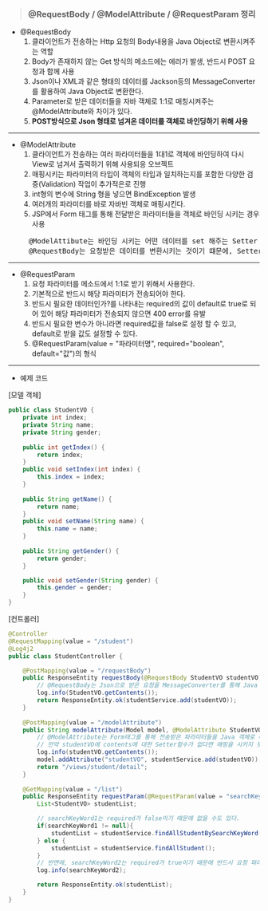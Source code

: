 ><h3>@RequestBody / @ModelAttribute / @RequestParam 정리</h3>
>
- @RequestBody
    1. 클라이언트가 전송하는 Http 요청의 Body내용을 Java Object로 변환시켜주는 역할
    2. Body가 존재하지 않는 Get 방식의 메소드에는 에러가 발생, 반드시 POST 요청과 함께 사용
    3. Json이나 XML과 같은 형태의 데이터를 Jackson등의 MessageConverter를 활용하여 Java Object로 변환한다.
    4. Parameter로 받은 데이터들을 자바 객체로 1:1로 매칭시켜주는 @ModelAttribute와 차이가 있다.
    5. **POST방식으로 Json 형태로 넘겨온 데이터를 객체로 바인딩하기 위해 사용**
***
- @ModelAttribute
    1. 클라이언트가 전송하는 여러 파라미터들을 1대1로 객체에 바인딩하여 다시 View로 넘겨서 출력하기 위해 사용되응 오브젝트
    2. 매핑시키는 파라미터의 타입이 객체의 타입과 일치하는지를 포함한 다양한 검증(Validation) 작업이 추가적은로 진행
    3. int형의 변수에 String 형을 넣으면 BindException 발생
    4. 여러개의 파라미터를 바로 자바빈 객체로 매핑시킨다.
    5. JSP에서 Form 태그를 통해 전달받은 파라미터들을 객체로 바인딩 시키는 경우 사용<br>
    <pre>
    @ModelAttibute는 바인딩 시키는 어떤 데이터를 set 해주는 Setter 함수가 없다면 매핑 되지 않는다.
    @RequestBody는 요청받은 데이터를 변환시키는 것이기 떄문에, Setter 함수가 없어도 매핑이 된다.</pre>
***
- @RequestParam
    1. 요청 파라미터를 메소드에서 1:1로 받기 위해서 사용한다.
    2. 기본적으로 반드시 해당 파라미터가 전송되어야 한다.
    3. 반드시 필요한 데이터인가?를 나타내는 required의 값이 default로 true로 되어 있어 해당 파라미터가 전송되지 않으면 400 error를 유발
    4. 반드시 필요한 변수가 아니라면 required값을 false로 설정 할 수 있고, default로 받을 값도 설정할 수 있다.
    5. @RequestParam(value = "파라미터명", required="boolean", default="값")의 형식
***
-  예제 코드<br>

[모델 객체]
```java
public class StudentVO {
    private int index;
    private String name;
    private String gender;
    
    public int getIndex() {
        return index;
    }
    public void setIndex(int index) {
        this.index = index;
    }
    
    public String getName() {
        return name;
    }
    public void setName(String name) {
        this.name = name;
    }
    
    public String getGender() {
        return gender;
    }

    public void setGender(String gender) {
        this.gender = gender;
    }
}
```
[컨트롤러]
```java
@Controller
@RequestMapping(value = "/student")
@Log4j2
public class StudentController {

    @PostMapping(value = "/requestBody")
    public ResponseEntity requestBody(@RequestBody StudentVO studentVO){
        // @RequestBody는 Json으로 받은 요청을 MessageConverter를 통해 Java 객체로 변환시킨다.
        log.info(StudentVO.getContents());
        return ResponseEntity.ok(studentService.add(studentVO));
    }
    
    @PostMapping(value = "/modelAttribute")
    public String modelAttribute(Model model, @ModelAttribute StudentVO studentVO){
        // @ModelAttribute는 Form태그를 통해 전송받은 파라미터들을 Java 객체로 매핑시킨다.
        // 만약 studentVO에 contents에 대한 Setter함수가 없다면 매핑을 시키지 못하고, 항상 null을 갖게 된다.
        log.info(studentVO.getContents());
        model.addAttribute("studentVO", studentService.add(studentVO));
        return "/views/student/detail";
    }
    
    @GetMapping(value = "/list")
    public ResponseEntity requestParam(@RequestParam(value = "searchKeyWord1", required = false) String searchKeyWord1, @RequestParam(value = "writer", defaultValue = "gildong") String searchKeyWord2){
        List<StudentVO> studentList;

        // searchKeyWord1는 required가 false이기 때문에 없을 수도 있다.
        if(searchKeyWord1 != null){
            studentList = studentService.findAllStudentBySearchKeyWord(searchKeyWord1);
        } else {
            studentList = studentService.findAllStudent();
        }
        // 반면에, searchKeyWord2는 required가 true이기 때문에 반드시 요청 파라미터로 존재해야 한다.
        log.info(searchKeyWord2);

        return ResponseEntity.ok(studentList);
    }
}
```